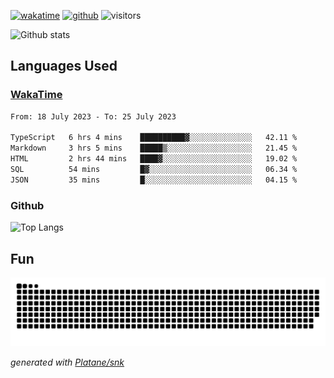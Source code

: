 [![wakatime](https://wakatime.com/badge/user/82c377cd-a54c-404c-b7df-177b313ca539.svg)](https://wakatime.com/@82c377cd-a54c-404c-b7df-177b313ca539)
[![github](https://img.shields.io/github/followers/xinthose?logo=github&style=plastic)](https://github.com/alanhamlett?tab=followers)
![visitors](https://visitor-badge.glitch.me/badge?page_id=xinthose&left_color=green&right_color=red)

![Github stats](https://github-readme-stats.vercel.app/api?username=xinthose&show_icons=true&theme=radical&count_private=true)

## Languages Used

### [WakaTime](https://wakatime.com/)
<!--START_SECTION:waka-->

```txt
From: 18 July 2023 - To: 25 July 2023

TypeScript   6 hrs 4 mins    ██████████▓░░░░░░░░░░░░░░   42.11 %
Markdown     3 hrs 5 mins    █████▒░░░░░░░░░░░░░░░░░░░   21.45 %
HTML         2 hrs 44 mins   ████▓░░░░░░░░░░░░░░░░░░░░   19.02 %
SQL          54 mins         █▓░░░░░░░░░░░░░░░░░░░░░░░   06.34 %
JSON         35 mins         █░░░░░░░░░░░░░░░░░░░░░░░░   04.15 %
```

<!--END_SECTION:waka-->

### Github

![Top Langs](https://github-readme-stats.vercel.app/api/top-langs/?username=xinthose)

## Fun
![github contribution grid snake animation](https://raw.githubusercontent.com/xinthose/xinthose/output/github-contribution-grid-snake.svg)

_generated with [Platane/snk](https://github.com/Platane/snk)_
